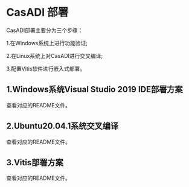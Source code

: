# CasADI 部署

CasADI部署主要分为三个步骤：

1.在Windows系统上进行功能验证;

2.在Linux系统上对CasADI进行交叉编译;

3.配置Vitis软件进行嵌入式部署。

## 1.Windows系统Visual Studio 2019 IDE部署方案

查看对应的README文件。

## 2.Ubuntu20.04.1系统交叉编译

查看对应的README文件。

## 3.Vitis部署方案

查看对应的README文件。